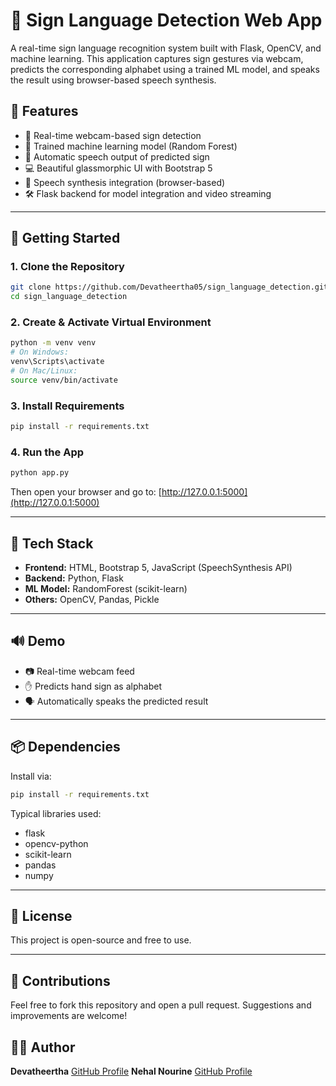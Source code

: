 


# 🤟 Sign Language Detection Web App

A real-time sign language recognition system built with Flask, OpenCV, and machine learning. This application captures sign gestures via webcam, predicts the corresponding alphabet using a trained ML model, and speaks the result using browser-based speech synthesis.

## 🌟 Features

- 🎥 Real-time webcam-based sign detection
- 🧠 Trained machine learning model (Random Forest)
- 💬 Automatic speech output of predicted sign
- 💻 Beautiful glassmorphic UI with Bootstrap 5
- 🧪 Speech synthesis integration (browser-based)
- 🛠️ Flask backend for model integration and video streaming

---


## 🚀 Getting Started

### 1. Clone the Repository

```bash
git clone https://github.com/Devatheertha05/sign_language_detection.git
cd sign_language_detection
````

### 2. Create & Activate Virtual Environment

```bash
python -m venv venv
# On Windows:
venv\Scripts\activate
# On Mac/Linux:
source venv/bin/activate
```

### 3. Install Requirements

```bash
pip install -r requirements.txt
```

### 4. Run the App

```bash
python app.py
```

Then open your browser and go to: [http://127.0.0.1:5000](http://127.0.0.1:5000)

---


## 🧪 Tech Stack

* **Frontend:** HTML, Bootstrap 5, JavaScript (SpeechSynthesis API)
* **Backend:** Python, Flask
* **ML Model:** RandomForest (scikit-learn)
* **Others:** OpenCV, Pandas, Pickle

---

## 🔊 Demo

* 📷 Real-time webcam feed
* ✋ Predicts hand sign as alphabet
* 🗣️ Automatically speaks the predicted result

---

## 📦 Dependencies

Install via:

```bash
pip install -r requirements.txt
```

Typical libraries used:

* flask
* opencv-python
* scikit-learn
* pandas
* numpy

---

## 📜 License

This project is open-source and free to use.

---

## 🤝 Contributions

Feel free to fork this repository and open a pull request. Suggestions and improvements are welcome!



## 🧑‍💻 Author

**Devatheertha**
[GitHub Profile](https://github.com/Devatheertha05)
**Nehal Nourine**
[GitHub Profile](https://github.com/nhll17)
